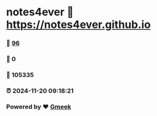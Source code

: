 # notes4ever :link: https://notes4ever.github.io 
### :page_facing_up: [96](https://notes4ever.github.io/tag.html) 
### :speech_balloon: 0 
### :hibiscus: 105335 
### :alarm_clock: 2024-11-20 09:18:21 
### Powered by :heart: [Gmeek](https://github.com/Meekdai/Gmeek)
